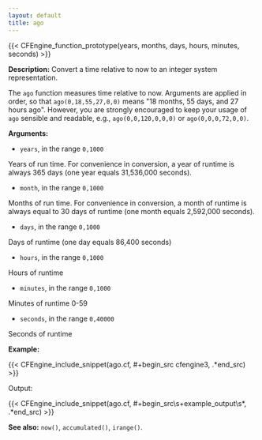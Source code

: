 ```yaml
---
layout: default
title: ago
---
```


{{< CFEngine_function_prototype(years, months, days, hours, minutes, seconds) >}}

**Description:** Convert a time relative to now to an integer system representation.

The `ago` function measures time relative to now. Arguments are applied
in order, so that `ago(0,18,55,27,0,0)` means "18 months, 55 days, and 27
hours ago". However, you are strongly encouraged to keep your usage of
`ago` sensible and readable, e.g., `ago(0,0,120,0,0,0)` or
`ago(0,0,0,72,0,0)`.

**Arguments:**

- `years`, in the range `0,1000`

Years of run time. For convenience in conversion, a year of runtime is
always 365 days (one year equals 31,536,000 seconds).

- `month`, in the range `0,1000`

Months of run time. For convenience in conversion, a month of runtime is
always equal to 30 days of runtime (one month equals 2,592,000 seconds).

- `days`, in the range `0,1000`

Days of runtime (one day equals 86,400 seconds)

- `hours`, in the range `0,1000`

Hours of runtime

- `minutes`, in the range `0,1000`

Minutes of runtime 0-59

- `seconds`, in the range `0,40000`

Seconds of runtime

**Example:**

{{< CFEngine_include_snippet(ago.cf, #\+begin_src cfengine3, .*end_src) >}}

Output:

{{< CFEngine_include_snippet(ago.cf, #\+begin_src\s+example_output\s*, .*end_src) >}}

**See also:** `now()`, `accumulated()`, `irange()`.
